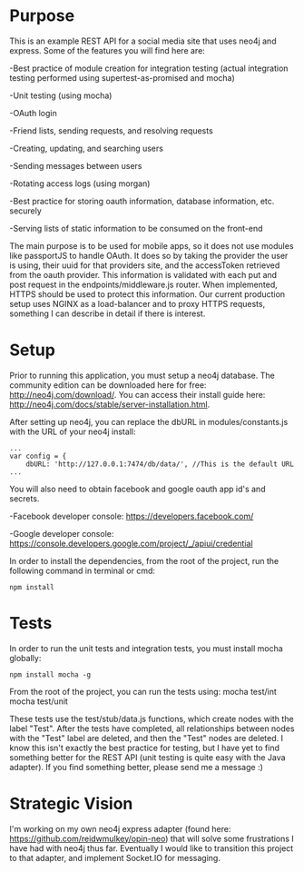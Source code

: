Purpose
==============
This is an example REST API for a social media site that uses neo4j and express. Some of the features you will find here are:

-Best practice of module creation for integration testing (actual integration testing performed using supertest-as-promised and mocha)

-Unit testing (using mocha)

-OAuth login 

-Friend lists, sending requests, and resolving requests

-Creating, updating, and searching users

-Sending messages between users

-Rotating access logs (using morgan)

-Best practice for storing oauth information, database information, etc. securely

-Serving lists of static information to be consumed on the front-end

The main purpose is to be used for mobile apps, so it does not use modules like passportJS to handle OAuth. It does so by taking the provider the user is using, their uuid for that providers site, and the accessToken retrieved from the oauth provider. This information is validated with each put and post request in the endpoints/middleware.js router. When implemented, HTTPS should be used to protect this information. Our current production setup uses NGINX as a load-balancer and to proxy HTTPS requests, something I can describe in detail if there is interest.

Setup
==============
Prior to running this application, you must setup a neo4j database. The community edition can be downloaded here for free: http://neo4j.com/download/. You can access their install guide here: http://neo4j.com/docs/stable/server-installation.html.

After setting up neo4j, you can replace the dbURL in modules/constants.js with the URL of your neo4j install:

	...
	var config = {
		dbURL: 'http://127.0.0.1:7474/db/data/', //This is the default URL
	...

You will also need to obtain facebook and google oauth app id's and secrets.

-Facebook developer console: https://developers.facebook.com/

-Google developer console: https://console.developers.google.com/project/_/apiui/credential

In order to install the dependencies, from the root of the project, run the following command in terminal or cmd:

	npm install

Tests
==============
In order to run the unit tests and integration tests, you must install mocha globally:
	
	npm install mocha -g

From the root of the project, you can run the tests	using:
	mocha test/int
	mocha test/unit

These tests use the test/stub/data.js functions, which create nodes with the label "Test". After the tests have completed, all relationships between nodes with the "Test" label are deleted, and then the "Test" nodes are deleted. I know this isn't exactly the best practice for testing, but I have yet to find something better for the REST API (unit testing is quite easy with the Java adapter). If you find something better, please send me a message :)

Strategic Vision
==============
I'm working on my own neo4j express adapter (found here: https://github.com/reidwmulkey/opin-neo) that will solve some frustrations I have had with neo4j thus far. Eventually I would like to transition this project to that adapter, and implement Socket.IO for messaging.